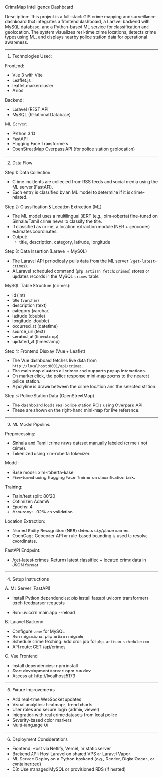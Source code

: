 CrimeMap Intelligence Dashboard

Description:
This project is a full-stack GIS crime mapping and surveillance dashboard that integrates a frontend dashboard, a Laravel backend with MySQL database, and a Python-based ML service for classification and geolocation. The system visualizes real-time crime locations, detects crime types using ML, and displays nearby police station data for operational awareness.

---

1. Technologies Used:

Frontend:
- Vue 3 with Vite
- Leaflet.js
- leaflet.markercluster
- Axios

Backend:
- Laravel (REST API)
- MySQL (Relational Database)

ML Server:
- Python 3.10
- FastAPI
- Hugging Face Transformers
- OpenStreetMap Overpass API (for police station geolocation)

---

2. Data Flow:

Step 1: Data Collection
- Crime incidents are collected from RSS feeds and social media using the ML server (FastAPI).
- Each entry is classified by an ML model to determine if it is crime-related.

Step 2: Classification & Location Extraction (ML)
- The ML model uses a multilingual BERT (e.g., xlm-roberta) fine-tuned on Sinhala/Tamil crime news to classify the title.
- If classified as crime, a location extraction module (NER + geocoder) estimates coordinates.
- Output:
  - title, description, category, latitude, longitude

Step 3: Data Insertion (Laravel + MySQL)
- The Laravel API periodically pulls data from the ML server (`/get-latest-crimes`).
- A Laravel scheduled command (`php artisan fetch:crimes`) stores or updates records in the MySQL `crimes` table.

MySQL Table Structure (crimes):
- id (int)
- title (varchar)
- description (text)
- category (varchar)
- latitude (double)
- longitude (double)
- occurred_at (datetime)
- source_url (text)
- created_at (timestamp)
- updated_at (timestamp)

Step 4: Frontend Display (Vue + Leaflet)
- The Vue dashboard fetches live data from `http://localhost:8001/api/crimes`.
- The main map clusters all crimes and supports popup interactions.
- On marker click, the police response mini-map zooms to the nearest police station.
- A polyline is drawn between the crime location and the selected station.

Step 5: Police Station Data (OpenStreetMap)
- The dashboard loads real police station POIs using Overpass API.
- These are shown on the right-hand mini-map for live reference.

---

3. ML Model Pipeline:

Preprocessing:
- Sinhala and Tamil crime news dataset manually labeled (crime / not crime).
- Tokenized using xlm-roberta tokenizer.

Model:
- Base model: xlm-roberta-base
- Fine-tuned using Hugging Face Trainer on classification task.

Training:
- Train/test split: 80/20
- Optimizer: AdamW
- Epochs: 4
- Accuracy: ~92% on validation

Location Extraction:
- Named Entity Recognition (NER) detects city/place names.
- OpenCage Geocoder API or rule-based bounding is used to resolve coordinates.

FastAPI Endpoint:
- /get-latest-crimes: Returns latest classified + located crime data in JSON format

---

4. Setup Instructions

A. ML Server (FastAPI)
- Install Python dependencies:
  pip install fastapi uvicorn transformers torch feedparser requests

- Run:
  uvicorn main:app --reload

B. Laravel Backend
- Configure `.env` for MySQL
- Run migrations:
  php artisan migrate
- Schedule crime fetching:
  Add cron job for `php artisan schedule:run`
- API route:
  GET /api/crimes

C. Vue Frontend
- Install dependencies:
  npm install
- Start development server:
  npm run dev
- Access at: http://localhost:5173

---

5. Future Improvements

- Add real-time WebSocket updates
- Visual analytics: heatmaps, trend charts
- User roles and secure login (admin, viewer)
- Integration with real crime datasets from local police
- Severity-based color markers
- Multi-language UI

---

6. Deployment Considerations

- Frontend: Host via Netlify, Vercel, or static server
- Backend API: Host Laravel on shared VPS or Laravel Vapor
- ML Server: Deploy on a Python backend (e.g., Render, DigitalOcean, or containerized)
- DB: Use managed MySQL or provisioned RDS (if hosted)
